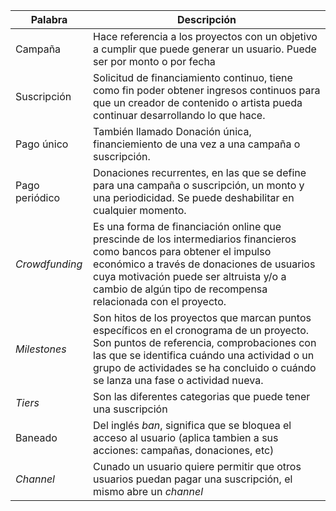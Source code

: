| Palabra        | Descripción                                                                                                                                                                                                                                                                    |
| -------------- | ------------------------------------------------------------------------------------------------------------------------------------------------------------------------------------------------------------------------------------------------------------------------------ |
| Campaña        | Hace referencia a los proyectos con un objetivo a cumplir que puede generar un usuario. Puede ser por monto o por fecha                                                                                                                                                                                                                 |
| Suscripción    | Solicitud de financiamiento continuo, tiene como fin poder obtener ingresos continuos para que un creador de contenido o artista pueda continuar desarrollando lo que hace.|
| Pago único      | También llamado Donación única, financiemiento de una vez a una campaña o suscripción.|
| Pago periódico  | Donaciones recurrentes, en las que se define para una campaña o suscripción, un monto y una periodicidad. Se puede deshabilitar en cualquier momento.|1
| _Crowdfunding_ | Es una forma de financiación online que prescinde de los intermediarios financieros como bancos para obtener el impulso económico a través de donaciones de usuarios cuya motivación puede ser altruista y/o a cambio de algún tipo de recompensa relacionada con el proyecto. |
| _Milestones_   | Son hitos de los proyectos que marcan puntos específicos en el cronograma de un proyecto. Son puntos de referencia, comprobaciones con las que se identifica cuándo una actividad o un grupo de actividades se ha concluido o cuándo se lanza una fase o actividad nueva.      |
| _Tiers_        | Son las diferentes categorias que puede tener una suscripción                                                                                                                                                                                                                  |
| Baneado        | Del inglés _ban_, significa que se bloquea el acceso al usuario (aplica tambien a sus acciones: campañas, donaciones, etc)                                                                  | Informe de avance| Es el instrumento que tiene los usuarios creadores de campañas para poder trasmitir como va la misma                                                                                                                                                                                                           |                                                                                                                                                |
| _Channel_        | Cunado un usuario quiere permitir que otros usuarios puedan pagar una suscripción, el mismo abre un _channel_                                                                                                                                                                                                             |
